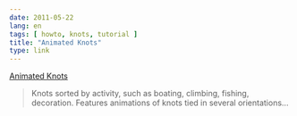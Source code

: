 ```yaml
---
date: 2011-05-22
lang: en
tags: [ howto, knots, tutorial ]
title: "Animated Knots"
type: link
---
```


[Animated Knots](http://www.animatedknots.com/)

> Knots sorted by activity, such as boating, climbing, fishing,
> decoration. Features animations of knots tied in several
> orientations...

